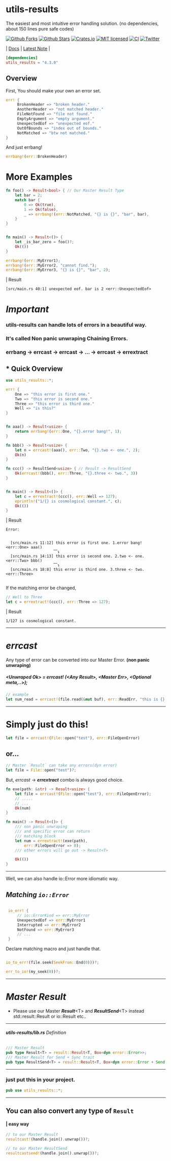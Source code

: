 # utils-results

The easiest and most intuitive error handling solution. (no dependencies, about 150 lines pure safe codes)  

[![Github Forks][github-forks]][github-url]
[![Github Stars][github-stars]][github-url]
[![Crates.io][crates-badge]][crates-url]
[![MIT licensed][mit-badge]][mit-url]
[![CI][ci-badge]][ci-url]
[![Twitter][twitter-badge]][twitter-url]

[github-forks]: https://img.shields.io/github/forks/just-do-halee/utils-results?style=flat&logo=starship&color=dec968&labelColor=383636
[github-stars]: https://img.shields.io/github/stars/just-do-halee/utils-results?style=flat&logo=starship&color=dec968&labelColor=383636
[crates-badge]: https://img.shields.io/crates/v/utils-results.svg?labelColor=383636
[ci-badge]: https://github.com/just-do-halee/utils-results/actions/workflows/ci.yml/badge.svg
[twitter-badge]: https://img.shields.io/twitter/follow/do_halee?style=flat&logo=twitter&color=4a4646&labelColor=333131&label=just-do-halee

[twitter-url]: https://twitter.com/do_halee
[github-url]: https://github.com/just-do-halee/utils-results
[crates-url]: https://crates.io/crates/utils-results
[ci-url]: https://github.com/just-do-halee/utils-results/actions
[mit-badge]: https://img.shields.io/badge/license-MIT-blue.svg?labelColor=383636
[mit-url]: https://github.com/just-do-halee/utils-results/blob/main/LICENSE
| [Docs](https://docs.rs/utils-results) | [Latest Note](https://github.com/just-do-halee/utils-results/blob/main/CHANGELOG.md) |

```toml
[dependencies]
utils_results = "4.3.0"
```

## Overview

First, You should make your own an error set.
```rust
err! {
     BrokenHeader => "broken header."
     AnotherHeader => "not matched header."
     FileNotFound => "file not found."
     EmptyArgument => "empty argument."
     UnexpectedEof => "unexpected eof."
     OutOfBounds => "index out of bounds."
     NotMatched => "btw not matched."
}
```
And just errbang!
```rust
errbang!(err::BrokenHeader)
```
# More Examples
```rust
fn foo() -> Result<bool> { // Our Master Result Type
    let bar = 2;
    match bar {
        0 => Ok(true),
        1 => Ok(false),
        _ => errbang!(err::NotMatched, "{} is {}", "bar", bar),
    }
}


fn main() -> Result<()> {
    let _is_bar_zero = foo()?;
    Ok(())
}
```
```rust
errbang!(err::MyError1);
errbang!(err::MyError2, "cannot find.");
errbang!(err::MyError3, "{} is {}", "bar", 2);
```
| Result
```
[src/main.rs 40:1] unexpected eof. bar is 2 <err::UnexpectedEof>
```

# ***Important***

### utils-results can handle lots of errors in a beautiful way.
### It's called **Non panic unwraping Chaining Errors**.
### errbang -> errcast -> errcast -> ... ->  errcast -> errextract  
  
  
## * Quick Overview

```rust
use utils_results::*;

err! {
    One => "this error is first one."
    Two => "this error is second one."
    Three => "this error is third one."
    Well => "is this?"
}


fn aaa() -> Result<usize> {
    return errbang!(err::One, "{}.error bang!", 1);
}

fn bbb() -> Result<usize> {
    let n = errcast!(aaa(), err::Two, "{}.two <- one.", 2);
    Ok(n)
}

fn ccc() -> ResultSend<usize> { // Result -> ResultSend
    Ok(errcast!(bbb(), err::Three, "{}.three <- two.", 3))
}


fn main() -> Result<()> {
    let c = errextract!(ccc(), err::Well => 127);
    eprintln!("1/{} is cosmological constant.", c);
    Ok(())
}
```

| Result
```
Error:


  [src/main.rs 11:12] this error is first one. 1.error bang! <err::One> aaa()
                     ⎺↴
  [src/main.rs 14:13] this error is second one. 2.two <- one. <err::Two> bbb()
                     ⎺↴
  [src/main.rs 18:8] this error is third one. 3.three <- two. <err::Three>


```
If the matching error be changed,
```rust
// Well to Three
let c = errextract!(ccc(), err::Three => 127);
```
| Result
```
1/127 is cosmological constant.
```

---

# ***errcast***
Any type of error can be converted into our Master Error. **(non panic unwraping)**

##### \<Unwraped Ok\> = *errcast!* (\<Any Result\>, \<Master Err\>, \<Optional meta,..\>);

```rust
// example
let num_read = errcast!(file.read(&mut buf), err::ReadErr, "this is {} data.", "meta");
```

---
# Simply just do this!
```rust
let file = errcast!(File::open("test"), err::FileOpenError)
```
## or...
```rust
// Master `Result` can take any errors(dyn error)
let file = File::open("test")?;
```
But, *errcast* -> ***errextract*** combo is always good choice.

```rust
fn exe(path: &str) -> Result<usize> {
    let file = errcast!(File::open("test"), err::FileOpenError);
    // .....
    // ...
    Ok(num)
}

fn main() -> Result<()> {
    /// non panic unwraping
    /// and specific error can return
    /// matching block
    let num = errextract!(exe(path),
        err::FileOpenError => 0);
    /// other errors will go out -> Result<T>

    Ok(())
}
```
---
Well, we can also handle io::Error more idiomatic way.

## ***Matching `io::Error`***
```rust

 io_err! {
     // io::ErrorKind => err::MyError
     UnexpectedEof => err::MyError1
     Interrupted => err::MyError2
     NotFound => err::MyError3
     // ...
 }

```
Declare matching macro and just handle that.<br>
```rust

io_to_err!(file.seek(SeekFrom::End(0)))?;

err_to_io!(my_seek(0))?;

```
---
# ***Master Result***
* Please use our Master ***Result***\<T\> and ***ResultSend***\<T\>
instead std::result::Result or io::Result etc..  
---
###### ***utils-results/lib.rs*** Definition
```rust
/// Master Result
pub type Result<T> = result::Result<T, Box<dyn error::Error>>;
/// Master Result for Send + Sync trait
pub type ResultSend<T> = result::Result<T, Box<dyn error::Error + Send + Sync>>;
```
---
### just put this in your project.
```rust
pub use utils_results::*;
```
---

## You can also convert any type of `Result`
#### | easy way
```rust
// to our Master Result
resultcast!(handle.join().unwrap())?;

// to our Master ResultSend
resultcastsend!(handle.join().unwrap())?;
```
